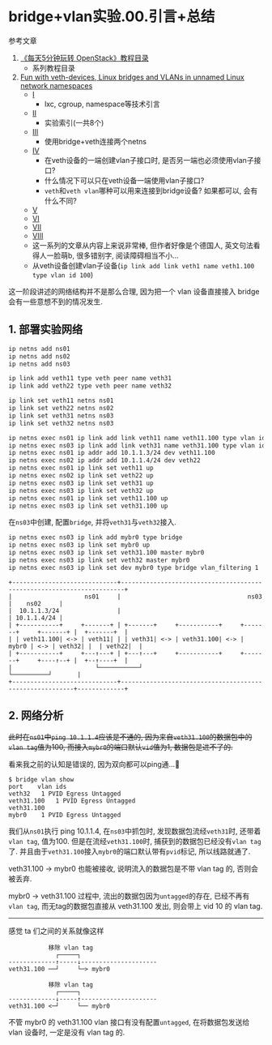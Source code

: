 # bridge+vlan实验.00.引言+总结

参考文章

1. [《每天5分钟玩转 OpenStack》教程目录](https://www.jianshu.com/p/4c06dff6cea8)
    - 系列教程目录
2. [Fun with veth-devices, Linux bridges and VLANs in unnamed Linux network namespaces]()
    - [I](https://linux-blog.anracom.com/2017/10/30/fun-with-veth-devices-in-unnamed-linux-network-namespaces-i/)
        - lxc, cgroup, namespace等技术引言
    - [II](https://linux-blog.anracom.com/2017/11/12/fun-with-veth-devices-linux-bridges-and-vlans-in-unnamed-linux-network-namespaces-ii/)
        - 实验索引(一共8个)
    - [III](https://linux-blog.anracom.com/2017/11/14/fun-with-veth-devices-linux-bridges-and-vlans-in-unnamed-linux-network-namespaces-iii/)
        - 使用bridge+veth连接两个netns
    - [IV](https://linux-blog.anracom.com/2017/11/20/fun-with-veth-devices-linux-bridges-and-vlans-in-unnamed-linux-network-namespaces-iv/)
        - 在veth设备的一端创建vlan子接口时, 是否另一端也必须使用vlan子接口?
        - 什么情况下可以只在veth设备一端使用vlan子接口?
        - `veth`和`veth vlan`哪种可以用来连接到bridge设备? 如果都可以, 会有什么不同?
    - [V](https://linux-blog.anracom.com/2017/11/21/fun-with-veth-devices-linux-bridges-and-vlans-in-unnamed-linux-network-namespaces-v/)
    - [VI](https://linux-blog.anracom.com/2017/11/28/fun-with-veth-devices-linux-bridges-and-vlans-in-unnamed-linux-network-namespaces-vi/)
    - [VII](https://linux-blog.anracom.com/2017/12/30/fun-with-veth-devices-linux-bridges-and-vlans-in-unnamed-linux-network-namespaces-vii/)
    - [VIII](https://linux-blog.anracom.com/2018/01/05/fun-with-veth-devices-linux-bridges-and-vlans-in-unnamed-linux-network-namespaces-viii/)
    - 这一系列的文章从内容上来说非常棒, 但作者好像是个德国人, 英文句法看得人一脸萌b, 很多错别字, 阅读障碍相当不小...
    - 从veth设备创建vlan子设备(`ip link add link veth1 name veth1.100 type vlan id 100`)

这一阶段讲述的网络结构并不是那么合理, 因为把一个 vlan 设备直接接入 bridge 会有一些意想不到的情况发生.

## 1. 部署实验网络

```bash
ip netns add ns01
ip netns add ns02
ip netns add ns03

ip link add veth11 type veth peer name veth31
ip link add veth22 type veth peer name veth32

ip link set veth11 netns ns01
ip link set veth22 netns ns02
ip link set veth31 netns ns03
ip link set veth32 netns ns03

ip netns exec ns01 ip link add link veth11 name veth11.100 type vlan id 100
ip netns exec ns03 ip link add link veth31 name veth31.100 type vlan id 100
ip netns exec ns01 ip addr add 10.1.1.3/24 dev veth11.100
ip netns exec ns02 ip addr add 10.1.1.4/24 dev veth22
ip netns exec ns01 ip link set veth11 up
ip netns exec ns02 ip link set veth22 up
ip netns exec ns03 ip link set veth31 up
ip netns exec ns03 ip link set veth32 up
ip netns exec ns01 ip link set veth11.100 up
ip netns exec ns03 ip link set veth31.100 up
```

在`ns03`中创建, 配置`bridge`, 并将`veth31`与`veth32`接入.

```bash
ip netns exec ns03 ip link add mybr0 type bridge
ip netns exec ns03 ip link set mybr0 up
ip netns exec ns03 ip link set veth31.100 master mybr0
ip netns exec ns03 ip link set veth32 master mybr0
ip netns exec ns03 ip link set dev mybr0 type bridge vlan_filtering 1
```

```
+-----------------------------+-----------------------------------------------------------------------+
|                    ns01     |                                   ns03                  |    ns02     |
|  10.1.1.3/24                |                                                         | 10.1.1.4/24 |
| +-----------+     +-------+ | +-------+     +-----------+     +-------+     +-------+ |  +-------+  |
| | veth11.100| <-> | veth11| | | veth31| <-> | veth31.100| <-> | mybr0 | <-> | veth32| |  | veth22|  |
| +-----------+     +---↑---+ | +---↑---+     +-----------+     +-------+     +----↑--+ |  +--↑----+  |
|                       └───────────┘                                              └──────────┘       |
+-----------------------------+---------------------------------------------------------+-------------+
```

## 2. 网络分析

~~此时在`ns01`中`ping 10.1.1.4`应该是不通的, 因为来自`veth31.100`的数据包中的`vlan tag`值为100, 而接入`mybr0`的端口默认`vid`值为1, 数据包是进不了的.~~

看来我之前的认知是错误的, 因为双向都可以ping通...🤔

```console
$ bridge vlan show
port	vlan ids
veth32	 1 PVID Egress Untagged
veth31.100	 1 PVID Egress Untagged
veth31.100
mybr0	 1 PVID Egress Untagged
```

我们从`ns01`执行 ping 10.1.1.4, 在`ns03`中抓包时, 发现数据包流经`veth31`时, 还带着`vlan tag`, 值为100. 但是在流经`veth31.100`时, 捕获到的数据包已经没有`vlan tag`了. 并且由于`veth31.100`接入`mybr0`的端口默认带有`pvid`标记, 所以线路就通了.

veth31.100 -> mybr0 也能被接收, 说明流入的数据包是不带 vlan tag 的, 否则会被丢弃.

mybr0 -> veth31.100 过程中, 流出的数据包因为`untagged`的存在, 已经不再有`vlan tag`, 而无tag的数据包直接从 veth31.100 发出, 则会带上 vid 10 的 vlan tag.

------

感觉 ta 们之间的关系就像这样

```
           移除 vlan tag
             ┌─────┐
-------------↑-----↓---------------------
veth31.100 ──┘     └─> mybr0
```

```
           移除 vlan tag
             ┌─────┐
-------------↓-----↑---------------------
veth31.100 <─┘     └── mybr0
```

不管 mybr0 的 veth31.100 vlan 接口有没有配置`untagged`, 在将数据包发送给 vlan 设备时, 一定是没有 vlan tag 的.


